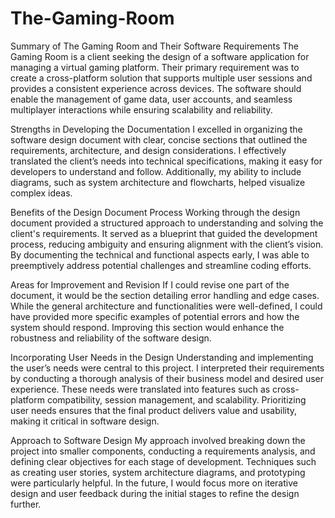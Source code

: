 # The-Gaming-Room

Summary of The Gaming Room and Their Software Requirements
The Gaming Room is a client seeking the design of a software application for managing a virtual gaming platform. Their primary requirement was to create a cross-platform solution that supports multiple user sessions and provides a consistent experience across devices. The software should enable the management of game data, user accounts, and seamless multiplayer interactions while ensuring scalability and reliability.

Strengths in Developing the Documentation
I excelled in organizing the software design document with clear, concise sections that outlined the requirements, architecture, and design considerations. I effectively translated the client’s needs into technical specifications, making it easy for developers to understand and follow. Additionally, my ability to include diagrams, such as system architecture and flowcharts, helped visualize complex ideas.

Benefits of the Design Document Process
Working through the design document provided a structured approach to understanding and solving the client's requirements. It served as a blueprint that guided the development process, reducing ambiguity and ensuring alignment with the client’s vision. By documenting the technical and functional aspects early, I was able to preemptively address potential challenges and streamline coding efforts.

Areas for Improvement and Revision
If I could revise one part of the document, it would be the section detailing error handling and edge cases. While the general architecture and functionalities were well-defined, I could have provided more specific examples of potential errors and how the system should respond. Improving this section would enhance the robustness and reliability of the software design.

Incorporating User Needs in the Design
Understanding and implementing the user’s needs were central to this project. I interpreted their requirements by conducting a thorough analysis of their business model and desired user experience. These needs were translated into features such as cross-platform compatibility, session management, and scalability. Prioritizing user needs ensures that the final product delivers value and usability, making it critical in software design.

Approach to Software Design
My approach involved breaking down the project into smaller components, conducting a requirements analysis, and defining clear objectives for each stage of development. Techniques such as creating user stories, system architecture diagrams, and prototyping were particularly helpful. In the future, I would focus more on iterative design and user feedback during the initial stages to refine the design further.

